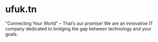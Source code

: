 # ufuk.tn
"Connecting Your World" – That’s our promise! We are an innovative IT company dedicated to bridging the gap between technology and your goals.
